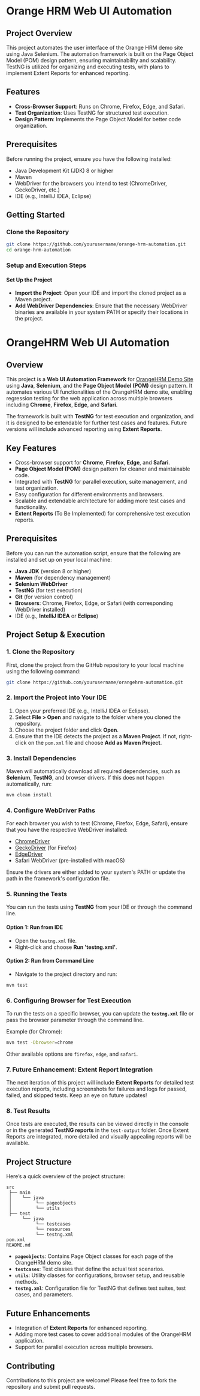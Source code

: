 # Orange HRM Web UI Automation

## Project Overview
This project automates the user interface of the Orange HRM demo site using Java Selenium. The automation framework is built on the Page Object Model (POM) design pattern, ensuring maintainability and scalability. TestNG is utilized for organizing and executing tests, with plans to implement Extent Reports for enhanced reporting.

## Features
- **Cross-Browser Support**: Runs on Chrome, Firefox, Edge, and Safari.
- **Test Organization**: Uses TestNG for structured test execution.
- **Design Pattern**: Implements the Page Object Model for better code organization.

## Prerequisites
Before running the project, ensure you have the following installed:
- Java Development Kit (JDK) 8 or higher
- Maven
- WebDriver for the browsers you intend to test (ChromeDriver, GeckoDriver, etc.)
- IDE (e.g., IntelliJ IDEA, Eclipse)

## Getting Started

### Clone the Repository
```bash
git clone https://github.com/yourusername/orange-hrm-automation.git
cd orange-hrm-automation
```


### Setup and Execution Steps

#### Set Up the Project
* **Import the Project**: Open your IDE and import the cloned project as a Maven project.
* **Add WebDriver Dependencies**: Ensure that the necessary WebDriver binaries are available in your system PATH or specify their locations in the project.


# OrangeHRM Web UI Automation

## Overview
This project is a **Web UI Automation Framework** for [OrangeHRM Demo Site](https://opensource-demo.orangehrmlive.com/) using **Java**, **Selenium**, and the **Page Object Model (POM)** design pattern. It automates various UI functionalities of the OrangeHRM demo site, enabling regression testing for the web application across multiple browsers including **Chrome**, **Firefox**, **Edge**, and **Safari**. 

The framework is built with **TestNG** for test execution and organization, and it is designed to be extendable for further test cases and features. Future versions will include advanced reporting using **Extent Reports**.

## Key Features
- Cross-browser support for **Chrome**, **Firefox**, **Edge**, and **Safari**.
- **Page Object Model (POM)** design pattern for cleaner and maintainable code.
- Integrated with **TestNG** for parallel execution, suite management, and test organization.
- Easy configuration for different environments and browsers.
- Scalable and extendable architecture for adding more test cases and functionality.
- **Extent Reports** (To Be Implemented) for comprehensive test execution reports.

## Prerequisites
Before you can run the automation script, ensure that the following are installed and set up on your local machine:

- **Java JDK** (version 8 or higher)
- **Maven** (for dependency management)
- **Selenium WebDriver** 
- **TestNG** (for test execution)
- **Git** (for version control)
- **Browsers**: Chrome, Firefox, Edge, or Safari (with corresponding WebDriver installed)
- IDE (e.g., **IntelliJ IDEA** or **Eclipse**)

## Project Setup & Execution

### 1. Clone the Repository
First, clone the project from the GitHub repository to your local machine using the following command:
```bash
git clone https://github.com/yourusername/orangehrm-automation.git
```

### 2. Import the Project into Your IDE
1. Open your preferred IDE (e.g., IntelliJ IDEA or Eclipse).
2. Select **File > Open** and navigate to the folder where you cloned the repository.
3. Choose the project folder and click **Open**.
4. Ensure that the IDE detects the project as a **Maven Project**. If not, right-click on the `pom.xml` file and choose **Add as Maven Project**.

### 3. Install Dependencies
Maven will automatically download all required dependencies, such as **Selenium**, **TestNG**, and browser drivers. If this does not happen automatically, run:
```bash
mvn clean install
```

### 4. Configure WebDriver Paths
For each browser you wish to test (Chrome, Firefox, Edge, Safari), ensure that you have the respective WebDriver installed:
- [ChromeDriver](https://sites.google.com/a/chromium.org/chromedriver/)
- [GeckoDriver](https://github.com/mozilla/geckodriver/releases) (for Firefox)
- [EdgeDriver](https://developer.microsoft.com/en-us/microsoft-edge/tools/webdriver/)
- Safari WebDriver (pre-installed with macOS)

Ensure the drivers are either added to your system's PATH or update the path in the framework's configuration file.

### 5. Running the Tests
You can run the tests using **TestNG** from your IDE or through the command line. 

#### Option 1: Run from IDE
- Open the `testng.xml` file.
- Right-click and choose **Run 'testng.xml'**.

#### Option 2: Run from Command Line
- Navigate to the project directory and run:
```bash
mvn test
```

### 6. Configuring Browser for Test Execution
To run the tests on a specific browser, you can update the **`testng.xml`** file or pass the browser parameter through the command line.

Example (for Chrome):
```bash
mvn test -Dbrowser=chrome
```

Other available options are `firefox`, `edge`, and `safari`.

### 7. Future Enhancement: Extent Report Integration
The next iteration of this project will include **Extent Reports** for detailed test execution reports, including screenshots for failures and logs for passed, failed, and skipped tests. Keep an eye on future updates!

### 8. Test Results
Once tests are executed, the results can be viewed directly in the console or in the generated **TestNG reports** in the `test-output` folder. Once Extent Reports are integrated, more detailed and visually appealing reports will be available.

## Project Structure
Here’s a quick overview of the project structure:

```
src
 ├── main
 │    └── java
 │         └── pageobjects
 │         └── utils
 ├── test
      └── java
           └── testcases
           └── resources
           └── testng.xml
pom.xml
README.md
```

- **`pageobjects`**: Contains Page Object classes for each page of the OrangeHRM demo site.
- **`testcases`**: Test classes that define the actual test scenarios.
- **`utils`**: Utility classes for configurations, browser setup, and reusable methods.
- **`testng.xml`**: Configuration file for TestNG that defines test suites, test cases, and parameters.

## Future Enhancements
- Integration of **Extent Reports** for enhanced reporting.
- Adding more test cases to cover additional modules of the OrangeHRM application.
- Support for parallel execution across multiple browsers.

## Contributing
Contributions to this project are welcome! Please feel free to fork the repository and submit pull requests. 

